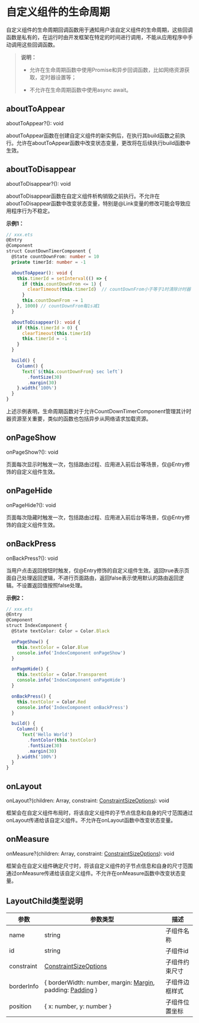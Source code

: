 # 自定义组件的生命周期

自定义组件的生命周期回调函数用于通知用户该自定义组件的生命周期，这些回调函数是私有的，在运行时由开发框架在特定的时间进行调用，不能从应用程序中手动调用这些回调函数。

> **说明：**
>
> - 允许在生命周期函数中使用Promise和异步回调函数，比如网络资源获取，定时器设置等；
>
> - 不允许在生命周期函数中使用async await。


## aboutToAppear

aboutToAppear?(): void

aboutToAppear函数在创建自定义组件的新实例后，在执行其build函数之前执行。允许在aboutToAppear函数中改变状态变量，更改将在后续执行build函数中生效。

## aboutToDisappear

aboutToDisappear?(): void

aboutToDisappear函数在自定义组件析构销毁之前执行。不允许在aboutToDisappear函数中改变状态变量，特别是@Link变量的修改可能会导致应用程序行为不稳定。

**示例1：** 

```ts
// xxx.ets
@Entry
@Component
struct CountDownTimerComponent {
  @State countDownFrom: number = 10
  private timerId: number = -1

  aboutToAppear(): void {
    this.timerId = setInterval(() => {
      if (this.countDownFrom <= 1) {
        clearTimeout(this.timerId)  // countDownFrom小于等于1时清除计时器
      }
      this.countDownFrom -= 1
    }, 1000) // countDownFrom每1s减1
  }

  aboutToDisappear(): void {
    if (this.timerId > 0) {
      clearTimeout(this.timerId)
      this.timerId = -1
    }
  }

  build() {
    Column() {
      Text(`${this.countDownFrom} sec left`)
        .fontSize(30)
        .margin(30)
    }.width('100%')
  }
}
```

上述示例表明，生命周期函数对于允许CountDownTimerComponent管理其计时器资源至关重要，类似的函数也包括异步从网络请求加载资源。

## onPageShow

onPageShow?(): void

页面每次显示时触发一次，包括路由过程、应用进入前后台等场景，仅@Entry修饰的自定义组件生效。

## onPageHide

onPageHide?(): void

页面每次隐藏时触发一次，包括路由过程、应用进入前后台等场景，仅@Entry修饰的自定义组件生效。

## onBackPress

onBackPress?(): void

当用户点击返回按钮时触发，仅@Entry修饰的自定义组件生效。返回true表示页面自己处理返回逻辑，不进行页面路由，返回false表示使用默认的路由返回逻辑。不设置返回值按照false处理。

**示例2：** 

```ts
// xxx.ets
@Entry
@Component
struct IndexComponent {
  @State textColor: Color = Color.Black

  onPageShow() {
    this.textColor = Color.Blue
    console.info('IndexComponent onPageShow')
  }

  onPageHide() {
    this.textColor = Color.Transparent
    console.info('IndexComponent onPageHide')
  }

  onBackPress() {
    this.textColor = Color.Red
    console.info('IndexComponent onBackPress')
  }

  build() {
    Column() {
      Text('Hello World')
        .fontColor(this.textColor)
        .fontSize(30)
        .margin(30)
    }.width('100%')
  }
}
```

## onLayout

onLayout?(children: Array<LayoutChild>, constraint: [ConstraintSizeOptions](../reference/arkui-ts/ts-types.md#constraintsizeoptions)): void

框架会在自定义组件布局时，将该自定义组件的子节点信息和自身的尺寸范围通过onLayout传递给该自定义组件。不允许在onLayout函数中改变状态变量。

## onMeasure

onMeasure?(children: Array<LayoutChild>, constraint: [ConstraintSizeOptions](../reference/arkui-ts/ts-types.md#constraintsizeoptions)): void

框架会在自定义组件确定尺寸时，将该自定义组件的子节点信息和自身的尺寸范围通过onMeasure传递给该自定义组件。不允许在onMeasure函数中改变状态变量。

## LayoutChild类型说明

| 参数    | 参数类型   |   描述       |
| ----- | ----------- | ----------- |
| name | string |  子组件名称   |
| id | string |  子组件id    |
| constraint | [ConstraintSizeOptions](../reference/arkui-ts/ts-types.md#constraintsizeoptions) |   子组件约束尺寸  |
| borderInfo | { borderWidth: number, margin: [Margin](../reference/arkui-ts/ts-types.md#margin), padding: [Padding](../reference/arkui-ts/ts-types.md#padding) } |  子组件边框样式  |
| position | { x: number, y: number } |  子组件位置坐标   |
